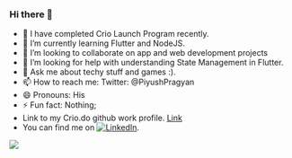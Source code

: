 ### Hi there 👋

- 🔭 I have completed Crio Launch Program recently.
- 🌱 I’m currently learning Flutter and NodeJS.
- 👯 I’m looking to collaborate on app  and web development projects
- 🤔 I’m looking for help with understanding State Management in Flutter.
- 💬 Ask me about techy stuff and games :).
- 📫 How to reach me: Twitter: @PiyushPragyan
- 😄 Pronouns: His
- ⚡ Fun fact: Nothing;
- Link to my Crio.do github work profile. <a href = 'https://criodo.github.io/Crio-Launch-Feb-2020-piyushpragyan14/'>Link</a>
- You can find me on [![LinkedIn][2.2]][2].
<!-- Actual text -->
<img src = 'https://github-readme-stats.vercel.app/api?username=piyushpragyan&&show_icons=true&theme=radical'>




<!-- Icons -->
[1.2]: http://i.imgur.com/wWzX9uB.png (twitter icon without padding)
[2.2]: https://raw.githubusercontent.com/MartinHeinz/MartinHeinz/master/linkedin-3-16.png (LinkedIn icon without padding)

<!-- Links to your social media accounts -->

[1]: https://twitter.com/PiyushPragyan
[2]: https://www.linkedin.com/in/piyush-pragyan-6a9691148//
